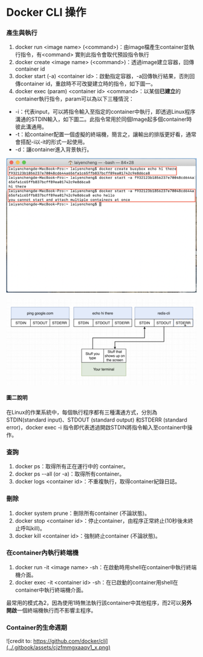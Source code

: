 # Docker CLI 操作

### 產生與執行

1. docker run &lt;image name&gt;  \(&lt;command&gt;\)：由image檔產生container並執行指令，有&lt;command&gt; 實則此指令會取代預設指令執行
2. docker create &lt;image name&gt; \(&lt;command&gt;\)：透過image建立容器，回傳container id
3. docker start \(-a\)  &lt;container id&gt;：啟動指定容器，-a回傳執行結果，否則回傳container id，重啟時不可改變建立時的指令，如下圖一。
4. docker exec \(param\) &lt;container id&gt; &lt;command&gt;：以某個**已建立**的container執行指令，param可以為以下三種情況：

* -i：代表input，可以將指令輸入至指定的container中執行，即透過Linux程序溝通的STDIN輸入，如下圖二。此指令常用於同個Image起多個container時彼此溝通用。
* -t：給container配置一個虛擬的終端機，簡言之，讓輸出的排版更好看，通常會搭配-i以-it的形式一起使用。
* -d：讓container進入背景執行。

![&amp;lt;&#x5716;&#x4E00;&amp;gt;  docker start &#x4E0D;&#x53EF;&#x6539;&#x8B8A;create&#x6642;&#x4E0B;&#x7684;&#x6307;&#x4EE4;](../.gitbook/assets/jie-tu-20200825-xia-wu-2.45.19.png)

![&amp;lt;&#x5716;&#x4E8C;&amp;gt;  credit to: Stephen Grider](../.gitbook/assets/jie-tu-20200825-xia-wu-4.02.16.png)

#### 圖二說明

在Linux的作業系統中，每個執行程序都有三種溝通方式，分別為STDIN\(standard input\)、STDOUT \(standard output\) 和STDERR \(standard error\)，docker exec -i 指令即代表透過開啟STDIN將指令輸入至container中操作。

### 查詢

1. docker ps：取得所有正在運行中的 container。
2. docker ps --all \(or -a\)：取得所有container。
3. docker logs &lt;container id&gt;：不重複執行，取得container紀錄日誌。

### 刪除

1. docker system prune：刪除所有container \(不論狀態\)。
2. docker stop &lt;container id&gt;：停止container，由程序正常終止\(10秒後未終止呼叫kill\)。
3. docker kill &lt;container id&gt;：強制終止container \(不論狀態\)。

### 在container內執行終端機

1. docker run -it &lt;image name&gt; -sh：在啟動時用shell在container中執行終端機介面。
2. docker exec -it &lt;container id&gt; -sh：在已啟動的container用shell在container中執行終端機介面。

最常用的模式為2，因為使用1時無法執行該container中其他程序，而2可以**另外開啟**一個終端機執行而不影響主程序。

### Container的生命週期

![credit to: https://github.com/docker/cli](../.gitbook/assets/cjzfmmgxaaqv1_x.png)



